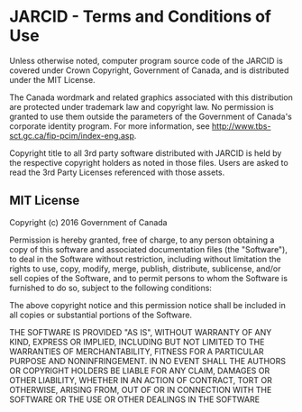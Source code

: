 # 
# JARCID - Terms and Conditions of Use

Unless otherwise noted, computer program source code of the JARCID is covered under Crown Copyright, Government of Canada, and is distributed under the MIT License.

The Canada wordmark and related graphics associated with this distribution are protected under trademark law and copyright law. No permission is granted to use them outside the parameters of the Government of Canada's corporate identity program. For more information, see http://www.tbs-sct.gc.ca/fip-pcim/index-eng.asp.

Copyright title to all 3rd party software distributed with JARCID is held by the respective copyright holders as noted in those files. Users are asked to read the 3rd Party Licenses referenced with those assets.

## MIT License

Copyright (c) 2016 Government of Canada

Permission is hereby granted, free of charge, to any person obtaining a copy of this software and associated documentation files (the "Software"), to deal in the Software without restriction, including without limitation the rights to use, copy, modify, merge, publish, distribute, sublicense, and/or sell copies of the Software, and to permit persons to whom the Software is furnished to do so, subject to the following conditions:

The above copyright notice and this permission notice shall be included in all copies or substantial portions of the Software.

THE SOFTWARE IS PROVIDED "AS IS", WITHOUT WARRANTY OF ANY KIND, EXPRESS OR IMPLIED, INCLUDING BUT NOT LIMITED TO THE WARRANTIES OF MERCHANTABILITY, FITNESS FOR A PARTICULAR PURPOSE AND NONINFRINGEMENT. IN NO EVENT SHALL THE AUTHORS OR COPYRIGHT HOLDERS BE LIABLE FOR ANY CLAIM, DAMAGES OR OTHER LIABILITY, WHETHER IN AN ACTION OF CONTRACT, TORT OR OTHERWISE, ARISING FROM, OUT OF OR IN CONNECTION WITH THE SOFTWARE OR THE USE OR OTHER DEALINGS IN THE SOFTWARE
